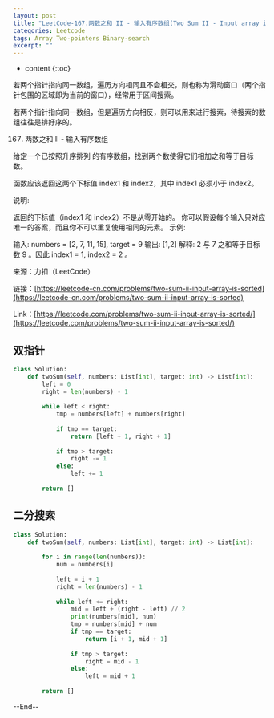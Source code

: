 ```yaml
---
layout: post
title: "LeetCode-167.两数之和 II - 输入有序数组(Two Sum II - Input array is sorted)"
categories: Leetcode
tags: Array Two-pointers Binary-search
excerpt: ""
---
```


* content
{:toc}

若两个指针指向同一数组，遍历方向相同且不会相交，则也称为滑动窗口（两个指针包围的区域即为当前的窗口），经常用于区间搜索。

若两个指针指向同一数组，但是遍历方向相反，则可以用来进行搜索，待搜索的数组往往是排好序的。

167. 两数之和 II - 输入有序数组

给定一个已按照升序排列 的有序数组，找到两个数使得它们相加之和等于目标数。

函数应该返回这两个下标值 index1 和 index2，其中 index1 必须小于 index2。

说明:

返回的下标值（index1 和 index2）不是从零开始的。
你可以假设每个输入只对应唯一的答案，而且你不可以重复使用相同的元素。
示例:

输入: numbers = [2, 7, 11, 15], target = 9
输出: [1,2]
解释: 2 与 7 之和等于目标数 9 。因此 index1 = 1, index2 = 2 。

来源：力扣（LeetCode）

链接：[https://leetcode-cn.com/problems/two-sum-ii-input-array-is-sorted](https://leetcode-cn.com/problems/two-sum-ii-input-array-is-sorted)

Link：[https://leetcode.com/problems/two-sum-ii-input-array-is-sorted/](https://leetcode.com/problems/two-sum-ii-input-array-is-sorted/)

## 双指针

```python
class Solution:
    def twoSum(self, numbers: List[int], target: int) -> List[int]:
        left = 0
        right = len(numbers) - 1
        
        while left < right:
            tmp = numbers[left] + numbers[right]
        
            if tmp == target:
                return [left + 1, right + 1]
            
            if tmp > target:
                right -= 1
            else:
                left += 1
                
        return []
```

## 二分搜索

```python
class Solution:
    def twoSum(self, numbers: List[int], target: int) -> List[int]:
        
        for i in range(len(numbers)):
            num = numbers[i]
            
            left = i + 1
            right = len(numbers) - 1
            
            while left <= right:
                mid = left + (right - left) // 2
                print(numbers[mid], num)
                tmp = numbers[mid] + num
                if tmp == target:
                    return [i + 1, mid + 1]
                
                if tmp > target:
                    right = mid - 1
                else:
                    left = mid + 1
                    
        return []
```

--End--


